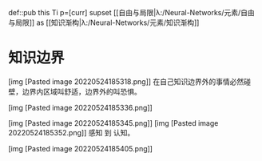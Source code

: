 def::pub this Ti p=[curr] supset [[自由与局限|λ:/Neural-Networks/元素/自由与局限]] as [[知识渐构|λ:/Neural-Networks/元素/知识渐构]]


# 知识边界

[img [Pasted image 20220524185318.png]]
在自己知识边界外的事情必然碰壁，边界内区域叫舒适，边界外的叫恐惧。

[img [Pasted image 20220524185336.png]]

[img [Pasted image 20220524185345.png]]
[img [Pasted image 20220524185352.png]]
感知 到 认知。

[img [Pasted image 20220524185405.png]]
